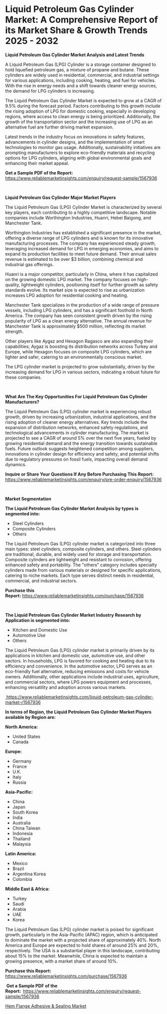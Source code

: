 <p><h1>Liquid Petroleum Gas Cylinder Market: A Comprehensive Report of its Market Share & Growth Trends 2025 - 2032</h1></p><p><strong>Liquid Petroleum Gas Cylinder Market Analysis and Latest Trends</strong></p>
<p><p>A Liquid Petroleum Gas (LPG) Cylinder is a storage container designed to hold liquefied petroleum gas, a mixture of propane and butane. These cylinders are widely used in residential, commercial, and industrial settings for various applications, including cooking, heating, and fuel for vehicles. With the rise in energy needs and a shift towards cleaner energy sources, the demand for LPG cylinders is increasing.</p><p>The Liquid Petroleum Gas Cylinder Market is expected to grow at a CAGR of 9.5% during the forecast period. Factors contributing to this growth include the rising adoption of LPG for domestic cooking, especially in developing regions, where access to clean energy is being prioritized. Additionally, the growth of the transportation sector and the increasing use of LPG as an alternative fuel are further driving market expansion.</p><p>Latest trends in the industry focus on innovations in safety features, advancements in cylinder designs, and the implementation of smart technologies to monitor gas usage. Additionally, sustainability initiatives are prompting manufacturers to explore eco-friendly materials and recycling options for LPG cylinders, aligning with global environmental goals and enhancing their market appeal.</p></p>
<p><strong>Get a Sample PDF of the Report:&nbsp;</strong> <a href="https://www.reliablemarketinsights.com/enquiry/request-sample/1567936?utm_campaign=2207&utm_medium=2&utm_source=Github&utm_content=ia&utm_term=23032025&utm_id=liquid-petroleum-gas-cylinder">https://www.reliablemarketinsights.com/enquiry/request-sample/1567936</a></p>
<p>&nbsp;</p>
<p><strong>Liquid Petroleum Gas Cylinder Major Market Players</strong></p>
<p><p>The Liquid Petroleum Gas (LPG) Cylinder Market is characterized by several key players, each contributing to a highly competitive landscape. Notable companies include Worthington Industries, Huanri, Hebei Baigong, and Manchester Tank. </p><p>Worthington Industries has established a significant presence in the market, offering a diverse range of LPG cylinders and is known for its innovative manufacturing processes. The company has experienced steady growth, leveraging increased demand for LPG in emerging economies, and aims to expand its production facilities to meet future demand. Their annual sales revenue is estimated to be over $3 billion, combining chemical and industrial gas offerings.</p><p>Huanri is a major competitor, particularly in China, where it has capitalized on the growing domestic LPG market. The company focuses on high-quality, lightweight cylinders, positioning itself for further growth as safety standards evolve. Its market size is expected to rise as urbanization increases LPG adoption for residential cooking and heating.</p><p>Manchester Tank specializes in the production of a wide range of pressure vessels, including LPG cylinders, and has a significant foothold in North America. The company has seen consistent growth driven by the rising popularity of LPG as a clean energy alternative. The annual revenue for Manchester Tank is approximately $500 million, reflecting its market strength.</p><p>Other players like Aygaz and Hexagon Ragasco are also expanding their capabilities; Aygaz is boosting its distribution networks across Turkey and Europe, while Hexagon focuses on composite LPG cylinders, which are lighter and safer, catering to an environmentally conscious market. </p><p>The LPG cylinder market is projected to grow substantially, driven by the increasing demand for LPG in various sectors, indicating a robust future for these companies.</p></p>
<p>&nbsp;</p>
<p><strong>What Are The Key Opportunities For Liquid Petroleum Gas Cylinder Manufacturers?</strong></p>
<p><p>The Liquid Petroleum Gas (LPG) cylinder market is experiencing robust growth, driven by increasing urbanization, industrial applications, and the rising adoption of cleaner energy alternatives. Key trends include the expansion of distribution networks, enhanced safety regulations, and technological advancements in cylinder manufacturing. The market is projected to see a CAGR of around 5% over the next five years, fueled by growing residential demand and the energy transition towards sustainable fuels. Future outlook suggests heightened competition among suppliers, innovations in cylinder design for efficiency and safety, and potential shifts due to regulatory pressures on fossil fuels, impacting overall demand dynamics.</p></p>
<p><strong>Inquire or Share Your Questions If Any Before Purchasing This Report:</strong> <a href="https://www.reliablemarketinsights.com/enquiry/pre-order-enquiry/1567936?utm_campaign=2207&utm_medium=2&utm_source=Github&utm_content=ia&utm_term=23032025&utm_id=liquid-petroleum-gas-cylinder">https://www.reliablemarketinsights.com/enquiry/pre-order-enquiry/1567936</a></p>
<p>&nbsp;</p>
<p><strong>Market Segmentation</strong></p>
<p><strong>The Liquid Petroleum Gas Cylinder Market Analysis by types is segmented into:</strong></p>
<p><ul><li>Steel Cylinders</li><li>Composite Cylinders</li><li>Others</li></ul></p>
<p><p>The Liquid Petroleum Gas (LPG) cylinder market is categorized into three main types: steel cylinders, composite cylinders, and others. Steel cylinders are traditional, durable, and widely used for storage and transportation. Composite cylinders are lightweight and resistant to corrosion, offering enhanced safety and portability. The "others" category includes specialty cylinders made from various materials or designed for specific applications, catering to niche markets. Each type serves distinct needs in residential, commercial, and industrial sectors.</p></p>
<p><strong>Purchase this Report:&nbsp;</strong><a href="https://www.reliablemarketinsights.com/purchase/1567936?utm_campaign=2207&utm_medium=2&utm_source=Github&utm_content=ia&utm_term=23032025&utm_id=liquid-petroleum-gas-cylinder">https://www.reliablemarketinsights.com/purchase/1567936</a></p>
<p>&nbsp;</p>
<p><strong>The Liquid Petroleum Gas Cylinder Market Industry Research by Application is segmented into:</strong></p>
<p><ul><li>Kitchen and Domestic Use</li><li>Automotive Use</li><li>Others</li></ul></p>
<p><p>The Liquid Petroleum Gas (LPG) cylinder market is primarily driven by its applications in kitchen and domestic use, automotive use, and other sectors. In households, LPG is favored for cooking and heating due to its efficiency and convenience. In the automotive sector, LPG serves as an eco-friendly fuel alternative, reducing emissions and costs for vehicle owners. Additionally, other applications include industrial uses, agriculture, and commercial sectors, where LPG powers equipment and processes, enhancing versatility and adoption across various markets.</p></p>
<p><a href="https://www.reliablemarketinsights.com/liquid-petroleum-gas-cylinder-market-r1567936?utm_campaign=2207&utm_medium=2&utm_source=Github&utm_content=ia&utm_term=23032025&utm_id=liquid-petroleum-gas-cylinder">&nbsp;https://www.reliablemarketinsights.com/liquid-petroleum-gas-cylinder-market-r1567936</a></p>
<p><strong>In terms of Region, the Liquid Petroleum Gas Cylinder Market Players available by Region are:</strong></p>
<p>
    <p> <strong> North America: </strong>
        <ul>
            <li>United States</li>
            <li>Canada</li>
        </ul>
        </p> 
    <p> <strong> Europe: </strong>
        <ul>
            <li>Germany</li>
            <li>France</li>
            <li>U.K.</li>
            <li>Italy</li>
            <li>Russia</li>
        </ul>
        </p> 
    <p> <strong> Asia-Pacific: </strong>
        <ul>
            <li>China</li>
            <li>Japan</li>
            <li>South Korea</li>
            <li>India</li>
            <li>Australia</li>
            <li>China Taiwan</li>
            <li>Indonesia</li>
            <li>Thailand</li>
            <li>Malaysia</li>
        </ul>
        </p> 
    <p> <strong> Latin America: </strong>
        <ul>
            <li>Mexico</li>
            <li>Brazil</li>
            <li>Argentina Korea</li>
            <li>Colombia</li>
        </ul>
        </p> 
    <p> <strong> Middle East & Africa: </strong>
        <ul>
            <li>Turkey</li>
            <li>Saudi</li>
            <li>Arabia</li>
            <li>UAE</li>
            <li>Korea</li>
        </ul>
    </p>
    </p>
<p><p>The Liquid Petroleum Gas (LPG) cylinder market is poised for significant growth, particularly in the Asia-Pacific (APAC) region, which is anticipated to dominate the market with a projected share of approximately 40%. North America and Europe are expected to hold shares of around 25% and 20%, respectively. The USA is a substantial player in this landscape, contributing about 15% to the market. Meanwhile, China is expected to maintain a growing presence, with a market share of around 10%.</p></p>
<p><strong>Purchase this Report: </strong><a href="https://www.reliablemarketinsights.com/purchase/1567936?utm_campaign=2207&utm_medium=2&utm_source=Github&utm_content=ia&utm_term=23032025&utm_id=liquid-petroleum-gas-cylinder">https://www.reliablemarketinsights.com/purchase/1567936</a></p>
<p>&nbsp;<strong>Get a Sample PDF of the Report:&nbsp;&nbsp;</strong><a href="https://www.reliablemarketinsights.com/enquiry/request-sample/1567936?utm_campaign=2207&utm_medium=2&utm_source=Github&utm_content=ia&utm_term=23032025&utm_id=liquid-petroleum-gas-cylinder">https://www.reliablemarketinsights.com/enquiry/request-sample/1567936</a></p>
<p><strong></strong></p>
<p><p><a href="https://github.com/petbigbeepjn/Market-Research-Report-List-2/blob/main/hem-flange-adhesive-sealing-market.md?utm_campaign=2207&utm_medium=2&utm_source=Github&utm_content=ia&utm_term=23032025&utm_id=liquid-petroleum-gas-cylinder">Hem Flange Adhesive & Sealing Market</a></p></p>